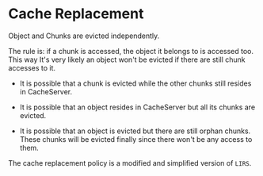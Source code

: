 # Cache Replacement

Object and Chunks are evicted independently.

The rule is: if a chunk is accessed, the object it belongs to is accessed too.
This way It's very likely an object won't be evicted if there are still chunk accesses to
it.

- It is possible that a chunk is evicted while the other chunks still resides in CacheServer.

- It is possible that an object resides in CacheServer but all its chunks are
    evicted.

- It is possible that an object is evicted but there are still orphan chunks.
  These chunks will be evicted finally since there won't be any access to them.

The cache replacement policy is a modified and simplified version of `LIRS`.


